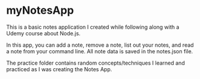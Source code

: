 # myNotesApp
This is a basic notes application I created while following along with a Udemy course about Node.js.

In this app, you can add a note, remove a note, list out your notes, and read a note from your command line. All note data is saved in the notes.json file.

The practice folder contains random concepts/techniques I learned and practiced as I was creating the Notes App.
